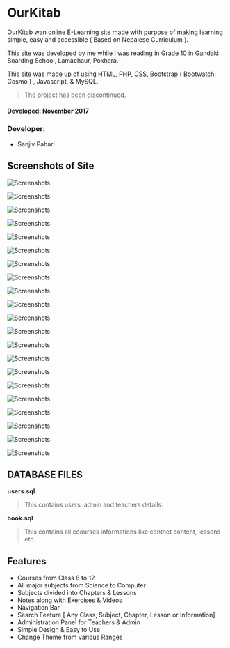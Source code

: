 # OurKitab

OurKitab wan online E-Learning site made with purpose of making learning simple, easy and accessible ( Based on Nepalese Curriculum ).

This site was developed by me while I was reading in Grade 10 in Gandaki Boarding School, Lamachaur, Pokhara.

This site was made up of using HTML, PHP, CSS, Bootstrap ( Bootwatch: Cosmo ) , Javascript, & MySQL.

> The project has been discontinued.

#### Developed: November 2017

### Developer:

- Sanjiv Pahari

## Screenshots of Site

![Screenshots](ourkitab%20screenshot%2Fadmin%20panel%20home.png)

![Screenshots](ourkitab%20screenshot%2Fadmin%20panel.png)

![Screenshots](ourkitab%20screenshot%2Fbook%20lessons.png)

![Screenshots](ourkitab%20screenshot%2Fcourse%20create%20feature.png)

![Screenshots](ourkitab%20screenshot%2Fedit%20course%20feature.png)

![Screenshots](ourkitab%20screenshot%2Fedit%20exercises.png)

![Screenshots](ourkitab%20screenshot%2Fedit%20note.png)

![Screenshots](ourkitab%20screenshot%2Fedit%20videos.png)

![Screenshots](ourkitab%20screenshot%2Fhomepage%20ourkitab.png)

![Screenshots](ourkitab%20screenshot%2Fimage%20upload%20feature.png)

![Screenshots](ourkitab%20screenshot%2Finsert%20new%20user.png)

![Screenshots](ourkitab%20screenshot%2Flesson%20course.png)

![Screenshots](ourkitab%20screenshot%2Flesson%20exercises.png)

![Screenshots](ourkitab%20screenshot%2Flesson%20notes.png)

![Screenshots](ourkitab%20screenshot%2Flesson%20videos.png)

![Screenshots](ourkitab%20screenshot%2Fsearch%20feature.png)

![Screenshots](ourkitab%20screenshot%2Fsubject%20list.png)

![Screenshots](ourkitab%20screenshot%2Fteacher%20panel.png)

![Screenshots](ourkitab%20screenshot%2Ftheme%20change.png)

![Screenshots](ourkitab%20screenshot%2Fupdate%20database.png)

![Screenshots](ourkitab%20screenshot%2Fuser%20database%20update.png)

## DATABASE FILES

**users.sql**
> This contains users: admin and teachers details.

**book.sql**
> This contains all ccourses informations like contnet content, lessons etc.


## Features

- Courses from Class 8 to 12
- All major subjects from Science to Computer
- Subjects divided into Chapters & Lessons
- Notes along with Exercises & Videos
- Navigation Bar
- Search Feature [ Any Class, Subject, Chapter, Lesson or Information]
- Administration Panel for Teachers & Admin
- Simple Design & Easy to Use
- Change Theme from various Ranges



